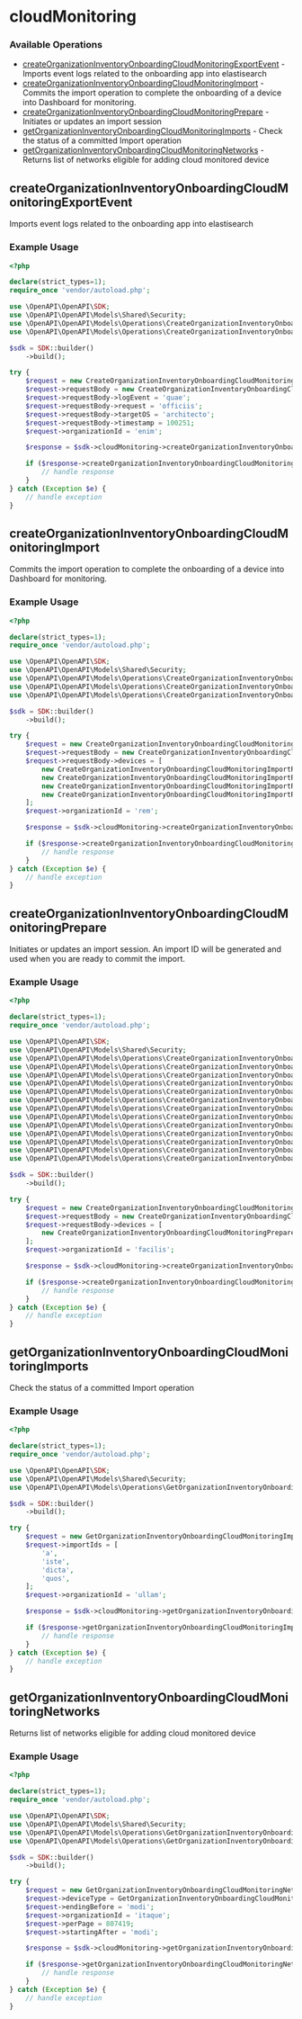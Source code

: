 # cloudMonitoring

### Available Operations

* [createOrganizationInventoryOnboardingCloudMonitoringExportEvent](#createorganizationinventoryonboardingcloudmonitoringexportevent) - Imports event logs related to the onboarding app into elastisearch
* [createOrganizationInventoryOnboardingCloudMonitoringImport](#createorganizationinventoryonboardingcloudmonitoringimport) - Commits the import operation to complete the onboarding of a device into Dashboard for monitoring.
* [createOrganizationInventoryOnboardingCloudMonitoringPrepare](#createorganizationinventoryonboardingcloudmonitoringprepare) - Initiates or updates an import session
* [getOrganizationInventoryOnboardingCloudMonitoringImports](#getorganizationinventoryonboardingcloudmonitoringimports) - Check the status of a committed Import operation
* [getOrganizationInventoryOnboardingCloudMonitoringNetworks](#getorganizationinventoryonboardingcloudmonitoringnetworks) - Returns list of networks eligible for adding cloud monitored device

## createOrganizationInventoryOnboardingCloudMonitoringExportEvent

Imports event logs related to the onboarding app into elastisearch

### Example Usage

```php
<?php

declare(strict_types=1);
require_once 'vendor/autoload.php';

use \OpenAPI\OpenAPI\SDK;
use \OpenAPI\OpenAPI\Models\Shared\Security;
use \OpenAPI\OpenAPI\Models\Operations\CreateOrganizationInventoryOnboardingCloudMonitoringExportEventRequest;
use \OpenAPI\OpenAPI\Models\Operations\CreateOrganizationInventoryOnboardingCloudMonitoringExportEventRequestBody;

$sdk = SDK::builder()
    ->build();

try {
    $request = new CreateOrganizationInventoryOnboardingCloudMonitoringExportEventRequest();
    $request->requestBody = new CreateOrganizationInventoryOnboardingCloudMonitoringExportEventRequestBody();
    $request->requestBody->logEvent = 'quae';
    $request->requestBody->request = 'officiis';
    $request->requestBody->targetOS = 'architecto';
    $request->requestBody->timestamp = 100251;
    $request->organizationId = 'enim';

    $response = $sdk->cloudMonitoring->createOrganizationInventoryOnboardingCloudMonitoringExportEvent($request);

    if ($response->createOrganizationInventoryOnboardingCloudMonitoringExportEvent202ApplicationJSONObject !== null) {
        // handle response
    }
} catch (Exception $e) {
    // handle exception
}
```

## createOrganizationInventoryOnboardingCloudMonitoringImport

Commits the import operation to complete the onboarding of a device into Dashboard for monitoring.

### Example Usage

```php
<?php

declare(strict_types=1);
require_once 'vendor/autoload.php';

use \OpenAPI\OpenAPI\SDK;
use \OpenAPI\OpenAPI\Models\Shared\Security;
use \OpenAPI\OpenAPI\Models\Operations\CreateOrganizationInventoryOnboardingCloudMonitoringImportRequest;
use \OpenAPI\OpenAPI\Models\Operations\CreateOrganizationInventoryOnboardingCloudMonitoringImportRequestBody;
use \OpenAPI\OpenAPI\Models\Operations\CreateOrganizationInventoryOnboardingCloudMonitoringImportRequestBodyDevices;

$sdk = SDK::builder()
    ->build();

try {
    $request = new CreateOrganizationInventoryOnboardingCloudMonitoringImportRequest();
    $request->requestBody = new CreateOrganizationInventoryOnboardingCloudMonitoringImportRequestBody();
    $request->requestBody->devices = [
        new CreateOrganizationInventoryOnboardingCloudMonitoringImportRequestBodyDevices(),
        new CreateOrganizationInventoryOnboardingCloudMonitoringImportRequestBodyDevices(),
        new CreateOrganizationInventoryOnboardingCloudMonitoringImportRequestBodyDevices(),
        new CreateOrganizationInventoryOnboardingCloudMonitoringImportRequestBodyDevices(),
    ];
    $request->organizationId = 'rem';

    $response = $sdk->cloudMonitoring->createOrganizationInventoryOnboardingCloudMonitoringImport($request);

    if ($response->createOrganizationInventoryOnboardingCloudMonitoringImport201ApplicationJSONObjects !== null) {
        // handle response
    }
} catch (Exception $e) {
    // handle exception
}
```

## createOrganizationInventoryOnboardingCloudMonitoringPrepare

Initiates or updates an import session. An import ID will be generated and used when you are ready to commit the import.

### Example Usage

```php
<?php

declare(strict_types=1);
require_once 'vendor/autoload.php';

use \OpenAPI\OpenAPI\SDK;
use \OpenAPI\OpenAPI\Models\Shared\Security;
use \OpenAPI\OpenAPI\Models\Operations\CreateOrganizationInventoryOnboardingCloudMonitoringPrepareRequest;
use \OpenAPI\OpenAPI\Models\Operations\CreateOrganizationInventoryOnboardingCloudMonitoringPrepareRequestBody;
use \OpenAPI\OpenAPI\Models\Operations\CreateOrganizationInventoryOnboardingCloudMonitoringPrepareRequestBodyDevices;
use \OpenAPI\OpenAPI\Models\Operations\CreateOrganizationInventoryOnboardingCloudMonitoringPrepareRequestBodyDevicesTunnel;
use \OpenAPI\OpenAPI\Models\Operations\CreateOrganizationInventoryOnboardingCloudMonitoringPrepareRequestBodyDevicesUser;
use \OpenAPI\OpenAPI\Models\Operations\CreateOrganizationInventoryOnboardingCloudMonitoringPrepareRequestBodyDevicesVty;
use \OpenAPI\OpenAPI\Models\Operations\CreateOrganizationInventoryOnboardingCloudMonitoringPrepareRequestBodyDevicesVtyAccessList;
use \OpenAPI\OpenAPI\Models\Operations\CreateOrganizationInventoryOnboardingCloudMonitoringPrepareRequestBodyDevicesVtyAccessListVtyIn;
use \OpenAPI\OpenAPI\Models\Operations\CreateOrganizationInventoryOnboardingCloudMonitoringPrepareRequestBodyDevicesVtyAccessListVtyOut;
use \OpenAPI\OpenAPI\Models\Operations\CreateOrganizationInventoryOnboardingCloudMonitoringPrepareRequestBodyDevicesVtyAuthentication;
use \OpenAPI\OpenAPI\Models\Operations\CreateOrganizationInventoryOnboardingCloudMonitoringPrepareRequestBodyDevicesVtyAuthenticationGroup;
use \OpenAPI\OpenAPI\Models\Operations\CreateOrganizationInventoryOnboardingCloudMonitoringPrepareRequestBodyDevicesVtyAuthorization;
use \OpenAPI\OpenAPI\Models\Operations\CreateOrganizationInventoryOnboardingCloudMonitoringPrepareRequestBodyDevicesVtyAuthorizationGroup;

$sdk = SDK::builder()
    ->build();

try {
    $request = new CreateOrganizationInventoryOnboardingCloudMonitoringPrepareRequest();
    $request->requestBody = new CreateOrganizationInventoryOnboardingCloudMonitoringPrepareRequestBody();
    $request->requestBody->devices = [
        new CreateOrganizationInventoryOnboardingCloudMonitoringPrepareRequestBodyDevices(),
    ];
    $request->organizationId = 'facilis';

    $response = $sdk->cloudMonitoring->createOrganizationInventoryOnboardingCloudMonitoringPrepare($request);

    if ($response->createOrganizationInventoryOnboardingCloudMonitoringPrepare201ApplicationJSONObjects !== null) {
        // handle response
    }
} catch (Exception $e) {
    // handle exception
}
```

## getOrganizationInventoryOnboardingCloudMonitoringImports

Check the status of a committed Import operation

### Example Usage

```php
<?php

declare(strict_types=1);
require_once 'vendor/autoload.php';

use \OpenAPI\OpenAPI\SDK;
use \OpenAPI\OpenAPI\Models\Shared\Security;
use \OpenAPI\OpenAPI\Models\Operations\GetOrganizationInventoryOnboardingCloudMonitoringImportsRequest;

$sdk = SDK::builder()
    ->build();

try {
    $request = new GetOrganizationInventoryOnboardingCloudMonitoringImportsRequest();
    $request->importIds = [
        'a',
        'iste',
        'dicta',
        'quos',
    ];
    $request->organizationId = 'ullam';

    $response = $sdk->cloudMonitoring->getOrganizationInventoryOnboardingCloudMonitoringImports($request);

    if ($response->getOrganizationInventoryOnboardingCloudMonitoringImports200ApplicationJSONObjects !== null) {
        // handle response
    }
} catch (Exception $e) {
    // handle exception
}
```

## getOrganizationInventoryOnboardingCloudMonitoringNetworks

Returns list of networks eligible for adding cloud monitored device

### Example Usage

```php
<?php

declare(strict_types=1);
require_once 'vendor/autoload.php';

use \OpenAPI\OpenAPI\SDK;
use \OpenAPI\OpenAPI\Models\Shared\Security;
use \OpenAPI\OpenAPI\Models\Operations\GetOrganizationInventoryOnboardingCloudMonitoringNetworksRequest;
use \OpenAPI\OpenAPI\Models\Operations\GetOrganizationInventoryOnboardingCloudMonitoringNetworksDeviceTypeEnum;

$sdk = SDK::builder()
    ->build();

try {
    $request = new GetOrganizationInventoryOnboardingCloudMonitoringNetworksRequest();
    $request->deviceType = GetOrganizationInventoryOnboardingCloudMonitoringNetworksDeviceTypeEnum::SWITCH;
    $request->endingBefore = 'modi';
    $request->organizationId = 'itaque';
    $request->perPage = 807419;
    $request->startingAfter = 'modi';

    $response = $sdk->cloudMonitoring->getOrganizationInventoryOnboardingCloudMonitoringNetworks($request);

    if ($response->getOrganizationInventoryOnboardingCloudMonitoringNetworks202ApplicationJSONObjects !== null) {
        // handle response
    }
} catch (Exception $e) {
    // handle exception
}
```

